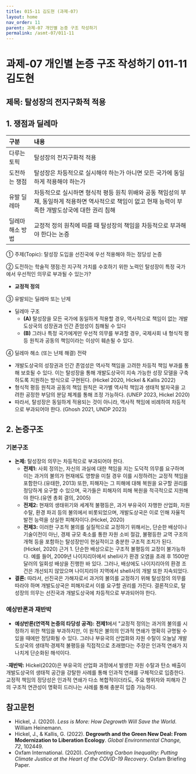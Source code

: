 ```yaml
---
title: 015-11 김도현 (과제-07)
layout: home
nav_order: 11
parent: 과제-07 개인별 논증 구조 작성하기
permalink: /asmt-07/011-11
---
```


# 과제-07 개인별 논증 구조 작성하기 011-11 김도현

## 제목: 탈성장의 전지구화적 적용

## 1. 쟁점과 딜레마

| 구분 | 내용 |
|:---|:---|
| 다루는 토픽 | 탈성장의 전지구화적 적용|
| 도전하는 쟁점 | 탈성장은 차등적으로 실시해야 하는가 아니면 모든 국가에 동일하게 적용해야 하는가|
| 유발 딜레마 | 차등적으로 실시하면 형식적 평등 원칙 위배와 공동 책임성의 부재, 동일하게 적용하면 역사적으로 책임이 없고 현재 능력이 부족한 개발도상국에 대한 권리 침해 |
| 딜레마 해소 방법 | 교정적 정의 원칙에 따를 때 탈성장의 책임을 차등적으로 부과해야 한다는 논증 |

① 주제(Topic): 탈성장 도입을 선진국에 우선 적용해야 하는 정당성 논증

② 도전하는 학술적 쟁점:전 지구적 가치를 수호하기 위한 노력인 탈성장이 특정 국가에서 우선적인 의무로 부과될 수 있는가?

- **교정적 정의**

③ 유발되는 딜레마 또는 난제

- 딜레마 구조
  - **(A)**  탈성장을 모든 국가에 동일하게 적용할 경우, 역사적으로 책임이 없는 개발도상국의 성장권과 인간 존엄성이 침해될 수 있다
  - **(B)** 그러나 특정 국가에게만 우선적 의무를 부과할 경우, 국제사회 내 형식적 평등 원칙과 공동의 책임이라는 이상이 훼손될 수 있다.

④ 딜레마 해소 (또는 난제 해결) 전략

- 개발도상국의 성장권과 인간 존엄성은 역사적 책임을 고려한 차등적 책임 부과를 통해 보호될 수 있다. 이는 탈성장을 통해 개발도상국이 지속 가능한 성장 모델을 구축하도록 지원하는 방식으로 구현된다. (Hickel 2020, Hickel & Kallis 2022)
- 형식적 평등 원칙과 공동의 책임 원칙은 국가별 역사적 책임과 생태적 발자국을 고려한 공정한 부담의 분담 체계를 통해 조정 가능하다. (UNEP 2023, Hickel 2020)
- 따라서, 탈성장은 동일하게 적용되는 것이 아니라, 역사적 책임에 비례하여 차등적으로 부과되어야 한다. (Ghosh 2021, UNDP 2023)

## 2. 논증구조

### 기본구조

- **논제:** 탈성장의 의무는 차등적으로 부과되어야 한다.
  - **전제1:** 사회 정의는, 자신의 과실에 대한 책임을 지는 도덕적 의무를 요구하며 이는 과거의 불의가 현재에도 영향을 미칠 경우 이를 시정하려는 교정적 책임을 포함한다.(유태한, 2013)
                   또한, 피해자는 그 피해에 대해 복원을 요구할 권리를 정당하게 요구할 수 있으며, 국가들은 피해자의 피해 복원을 적극적으로 지원해야 한다.(유엔 총회 결의, 2005)
  - **전제2:** 현재의 생태위기와 세계적 불평등은, 과거 부유국이 자행한 산업화, 자원 수탈, 환경 파괴 등의 불의에서 비롯되었으며, 개발도상국은 이로 인해 자율적 발전 능력을 상실한 피해자이다.(Hickel, 2020)
  - **전제3:** 이러한 구조적 불의를 실질적으로 교정하기 위해서는, 단순한 배상이나 기술이전이 아닌, 경제 규모 축소를 통한 자원 소비 절감, 불평등한 교역 구조의 개혁 등을 포함하는 탈성장만이 현실적이고 충분한 구조적 조치가 된다.(Hickel, 2020)
근거 1. 단순한 배상으로는 구조적 불평등의 교정이 불가능하다. 예를 들어, 2009년 나이지리아에서 shell사가 환경 오염을 초래 후 1500만 달러의 일회성 배상을 진행한 바 있다. 그러나, 배상에도 나이지리아의 환경 조건은 개선되지 않았으며 나이지리아 지역에서 shell사의 개발 또한 지속되었다.
- **결론:** 따라서, 선진국은 가해자로서 과거의 불의를 교정하기 위해 탈성장의 의무를 따라야 하며 개발도상국은 피해자로서 이를 요구할 권리를 가진다. 결론적으로, 탈성장의 의무는 선진국과 개발도상국에 차등적으로 부과되어야 한다.

### 예상반론과 재반박

- **예상반론(연역적 논증의 타당성 공격):** **전제1**에서 "교정적 정의는 과거의 불의를 시정하기 위한 책임을 부과하지만, 이 원칙은 불의의 인과적 연쇄가 명확히 규명될 수 있을 때에만 정당화될 수 있다. 그러나 부유국의 산업화와 자원 수탈이 오늘날 개발도상국의 생태적·경제적 불평등을 직접적으로 초래했다는 주장은 인과적 연쇄가 지나치게 단순화된 해석이다.

-**재반박:** Hickel(2020)은 부유국의 산업화 과정에서 발생한 자원 수탈과 탄소 배출이 개발도상국의 생태적 공간을 강탈한 사례를 통해 인과적 연쇄를 구체적으로 입증한다. 교정적 책임의 정당성은 인과적 연쇄가 다소 복합적이더라도, 주요 행위자와 피해자 간의 구조적 연관성이 명확히 드러나는 사례를 통해 충분히 입증 가능하다.

## 참고문헌
- Hickel, J. (2020). *Less is More: How Degrowth Will Save the World*. William Heinemann.
- Hickel, J., & Kallis, G. (2022). **Degrowth and the Green New Deal: From Modernization to Liberation Ecology**. *Global Environmental Change, 72*, 102449.
- Oxfam International. (2020). *Confronting Carbon Inequality: Putting Climate Justice at the Heart of the COVID-19 Recovery*. Oxfam Briefing Paper. 

